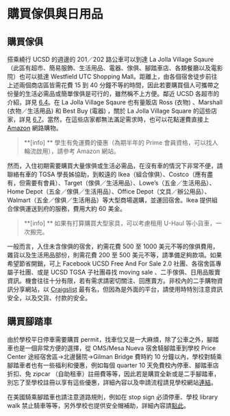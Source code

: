# 購買傢俱與日用品

## 購買傢俱

搭乘繞行 UCSD 的週邊的 201／202 路公車可以到達 La Jolla Village Sqaure（此區有超市、簡易服飾、生活用品、電器、傢俱、腳踏車店、各類餐廳以及電影院）也可以抵達 Westfield UTC Shopping Mall。距離上，由各個宿舍徒步前往上述兩個商店區皆需花費 15 到 40 分鐘不等的時間，因此若要購買個人可攜帶之份量的生活必需品或簡單傢俱是可行的，雖然稱不上方便。鄰近 UCSD 各超市的介紹，詳見 [6.4](gou_mai_jia_ju_yu_sheng_huo_bi_xu_pin.md)。在 La Jolla Village Sqaure 也有量販店 Ross (衣物) 、Marshall (衣物／生活用品) 和 Best Buy (電器) ，關於 La Jolla Village Square 的這些店家，詳見 [6.7](gou_mai_jia_ju_yu_sheng_huo_bi_xu_pin.md)。當然，在這些店家都無法滿足需求時，也可以花點運費直接上 [Amazon](http://www.amazon.com/) 網路購物。
> **[info] **
> 學生有免運費的優惠（為期半年的 Prime 會員資格，可以找人輪流啟用），請參考 Amazon 網站。

然而，入住初期需要購買大量傢俱或生活必需品，在沒有車的情況下非常不便，請聯絡有車的 TGSA 學長姊協助，到較遠的 Ikea（組合傢俱）、Costco（應有盡有，但需要有會員）、Target（傢俱／生活用品）、Lowe’s（五金／生活用品）、Home Depot（五金／傢俱／生活用品）、Office Depot（文具／辦公用品）、Walmart（五金／傢俱／生活用品）等大型商場選購，並運回宿舍。Ikea 提供組合傢俱運送到府的服務，費用大約 60 美金。
> **[info] **
> 如果有打算購買大型家具，可以考慮租用 U-Haul 等小貨車，一次搬完。

一般而言，入住未含傢俱的宿舍，約需花費 500 至 1000 美元不等的傢俱費用，雜貨以及生活用品部份，則需花費 200 至 500 美元不等，請準備足夠款項。如果希望節省開銷，可上 Facebook UCSD Free And For Sale 2.0 社團、各宿舍區專屬子社團、或是 UCSD TGSA 子社團尋找 moving sale 、二手傢俱、日用品販賣資訊。機會往往十分有限，若有需求請密切關注、回應賣方。非校內的二手購物資訊分享網站，以 [Craigslist](http://sandiego.craigslist.org/) 最有名，但因為是外面的平台，請使用時特別注意資訊安全，以及交貨、付款的安全。


## 購買腳踏車

由於學校平日停車需要購買 permit，找車位又是一大麻煩，除了公車之外，腳踏車也是一個非常方便的選擇，從 OMS/Mesa Nueva 宿舍騎腳踏車到學校 Price Center 途經宿舍區→北邊醫院→Gilman Bridge 費時約 10 分鐘以內，學校對騎乘腳踏車者也有一些福利和優惠，例如每個 quarter 10 天免費校內停車、腳踏車店折扣、免 zipcar （自助租車）註冊費等等，因此若是購買全新或是二手腳踏車，別忘了至學校註冊以享有這些優惠，詳細內容以及申請流程請見學校網站[連結](http://transportation.ucsd.edu/alternatives/cycling/pedal.html)。

在美國騎乘腳踏車也請注意道路規則，例如在 stop sign 必須停車、學校 library walk 禁止騎車等等，另外學校也提供安全帽補助，詳細內容請[點此](http://transportation.ucsd.edu/alternatives/cycling/index.html#UC-San-Diego)。


